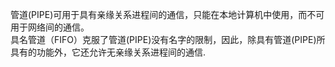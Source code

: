 管道(PIPE)可用于具有亲缘关系进程间的通信，只能在本地计算机中使用，而不可用于网络间的通信。  
具名管道（FIFO）克服了管道(PIPE)没有名字的限制，因此，除具有管道(PIPE)所具有的功能外，它还允许无亲缘关系进程间的通信.
